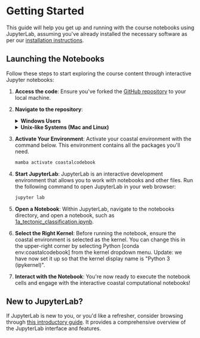 # Getting Started

This guide will help you get up and running with the course notebooks using JupyterLab, assuming you've already installed the necessary software as per our [installation instructions](installation_codebook.md).

## Launching the Notebooks

Follow these steps to start exploring the course content through interactive Jupyter notebooks:

1. **Access the code**: Ensure you've forked the [GitHub repository](https://github.com/Coastal-Dynamics/CoastalCodebook) to your local
   machine.

2. **Navigate to the repository**:

   <details>
   <summary><strong>Windows Users</strong></summary>

   1. On Windows, open a Miniforge Prompt by searching for "miniforge" in the task bar.
   2. Change to the directory where you cloned the repository by using `cd
      <drive:\path\to\dir>`. If you installed the GitHub client using their default
      settings you may run
      `cd%userprofile%\Documents\GitHub\CoastalCodeBook`.

   </details>

   <details>
   <summary><strong>Unix-like Systems (Mac and Linux)</strong></summary>

   1. On Mac, search for terminal or iterm in Spotlight (command + space). On linux, the
      hotkey to open a terminal is "cntrl + shift + t".
   2. You can navigate the terminal using `cd`, which stands for "change directory". So you
      would do something like `cd ~/path/to/cloned/repository`

   </details>


3. **Activate Your Environment**: Activate your coastal environment with the command below. This environment contains all the packages you'll need.

   ```bash
   mamba activate coastalcodebook
   ```

4. **Start JupyterLab**: JupyterLab is an interactive development environment that allows you to work with
   notebooks and other files. Run the following command to open JupyterLab in your web browser:

   ```bash
   jupyter lab
   ```


5. **Open a Notebook**: Within JupyterLab, navigate to the notebooks directory, and open a notebook, such as [1a_tectonic_classification.ipynb](../notebooks/1a_tectonic_classification.ipynb).

6. **Select the Right Kernel**: Before running the notebook, ensure the coastal environment is selected as the kernel. You can change this in the upper-right corner by selecting Python [conda env:coastalcodebook] from the kernel dropdown menu. Update: we have now set it up so that the kernel display name is "Python 3 (ipykernel)".

6. **Interact with the Notebook**: You're now ready to execute the notebook cells and
   engage with the interactive coastal computational notebooks!

## New to JupyterLab?
If JupyterLab is new to you, or you'd like a refresher, consider browsing through [this
introductory guide](https://earth-env-data-science.github.io/lectures/environment/intro_to_jupyterlab.html). It provides a comprehensive overview of the JupyterLab interface and features.
